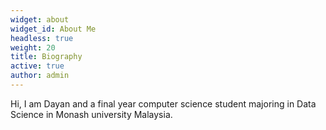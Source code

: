 ```yaml
---
widget: about
widget_id: About Me
headless: true
weight: 20
title: Biography
active: true
author: admin
---
```

Hi, I am Dayan and a final year computer science student majoring in Data Science in Monash university Malaysia.